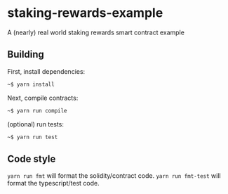# staking-rewards-example
A (nearly) real world staking rewards smart contract example

## Building

First, install dependencies:
```sh
~$ yarn install
```

Next, compile contracts:
```sh
~$ yarn run compile
```

(optional) run tests:
```sh
~$ yarn run test
```

## Code style
`yarn run fmt` will format the solidity/contract code.
`yarn run fmt-test` will format the typescript/test code.
